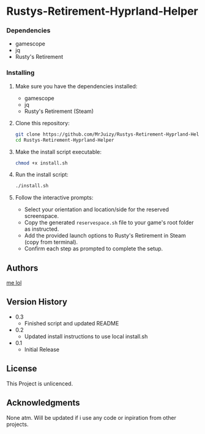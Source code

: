 # Rustys-Retirement-Hyprland-Helper

### Dependencies
- gamescope
- jq
- Rusty's Retirement
### Installing

1. Make sure you have the dependencies installed:
   - gamescope
   - jq
   - Rusty's Retirement (Steam)

2. Clone this repository:
   ```sh
   git clone https://github.com/MrJuizy/Rustys-Retirement-Hyprland-Helper
   cd Rustys-Retirement-Hyprland-Helper
   ```

3. Make the install script executable:
   ```sh
   chmod +x install.sh
   ```

4. Run the install script:
   ```sh
   ./install.sh
   ```

5. Follow the interactive prompts:
   - Select your orientation and location/side for the reserved screenspace.
   - Copy the generated `reservespace.sh` file to your game's root folder as instructed.
   - Add the provided launch options to Rusty's Retirement in Steam (copy from terminal).
   - Confirm each step as prompted to complete the setup.
## Authors
[me lol](https://github.com/MrJuizy/)
## Version History
* 0.3
    * Finished script and updated README
* 0.2
    * Updated install instructions to use local install.sh
* 0.1
    * Initial Release

## License
This Project is unlicenced.

## Acknowledgments
None atm. Will be updated if i use any code or inpiration from other projects.
